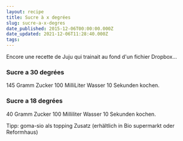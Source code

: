 ```yaml
---
layout: recipe
title: Sucre à x degrées
slug: sucre-a-x-degres
date_published: 2015-12-06T00:00:00.000Z
date_updated: 2021-12-06T11:28:40.000Z
tags:
---
```


Encore une recette de Juju qui trainait au fond d'un fichier Dropbox...

### Sucre a 30 degrées

145 Gramm Zucker 100 MilliLiter Wasser 10 Sekunden kochen.

### Sucre a 18 degrées

40 Gramm Zucker 100 Milliliter Wasser 10 Sekunden kochen.

Tipp: goma-sio als topping Zusatz (erhältlich in Bio supermarkt oder Reformhaus)
